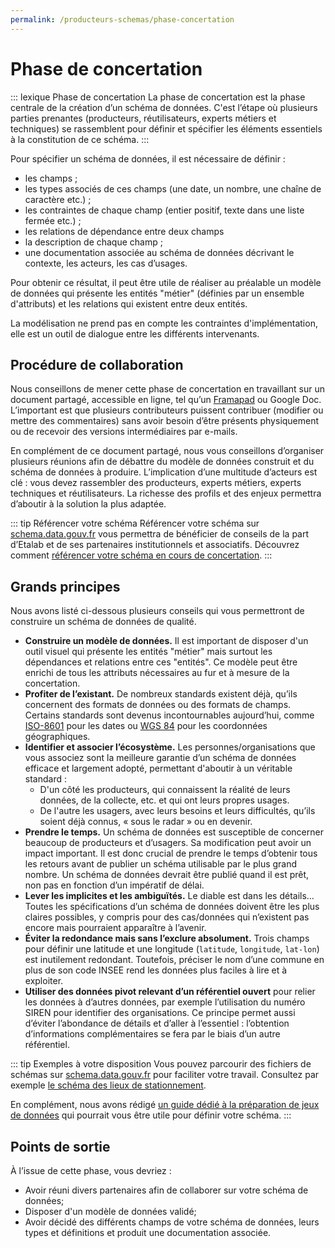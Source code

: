 ```yaml
---
permalink: /producteurs-schemas/phase-concertation
---
```


# Phase de concertation

::: lexique Phase de concertation
La phase de concertation est la phase centrale de la création d’un schéma de données. C'est l’étape où plusieurs parties prenantes (producteurs, réutilisateurs, experts métiers et techniques) se rassemblent pour définir et spécifier les éléments essentiels à la constitution de ce schéma.
:::

Pour spécifier un schéma de données, il est nécessaire de définir :

- les champs ;
- les types associés de ces champs (une date, un nombre, une chaîne de caractère etc.) ;
- les contraintes de chaque champ (entier positif, texte dans une liste fermée etc.) ;
- les relations de dépendance entre deux champs
- la description de chaque champ ;
- une documentation associée au schéma de données décrivant le contexte, les acteurs, les cas d’usages.

Pour obtenir ce résultat, il peut être utile de réaliser au préalable un modèle de données qui présente les entités "métier" (définies par un ensemble d'attributs) et les relations qui existent entre deux entités.
   
La modélisation ne prend pas en compte les contraintes d'implémentation, elle est un outil de dialogue entre les différents intervenants.

## Procédure de collaboration

Nous conseillons de mener cette phase de concertation en travaillant sur un document partagé, accessible en ligne, tel qu’un [Framapad](https://framapad.org) ou Google Doc. L’important est que plusieurs contributeurs puissent contribuer (modifier ou mettre des commentaires) sans avoir besoin d’être présents physiquement ou de recevoir des versions intermédiaires par e-mails.

En complément de ce document partagé, nous vous conseillons d’organiser plusieurs réunions afin de débattre du modèle de données construit et du schéma de données à produire. L’implication d’une multitude d’acteurs est clé : vous devez rassembler des producteurs, experts métiers, experts techniques et réutilisateurs. La richesse des profils et des enjeux permettra d’aboutir à la solution la plus adaptée.

::: tip Référencer votre schéma
Référencer votre schéma sur [schema.data.gouv.fr](https://schema.data.gouv.fr) vous permettra de bénéficier de conseils de la part d’Etalab et de ses partenaires institutionnels et associatifs. Découvrez comment [référencer votre schéma en cours de concertation](/producteurs-schemas/integration-schema-datagouv).
:::

## Grands principes
Nous avons listé ci-dessous plusieurs conseils qui vous permettront de construire un schéma de données de qualité.

- **Construire un modèle de données.** Il est important de disposer d'un outil visuel qui présente les entités "métier" mais surtout les dépendances et relations entre ces "entités". Ce modèle peut être enrichi de tous les attributs nécessaires au fur et à mesure de la concertation.
- **Profiter de l’existant.** De nombreux standards existent déjà, qu’ils concernent des formats de données ou des formats de champs. Certains standards sont devenus incontournables aujourd’hui, comme [ISO-8601](https://fr.wikipedia.org/wiki/ISO_8601) pour les dates ou [WGS 84](https://fr.wikipedia.org/wiki/WGS_84) pour les coordonnées géographiques.
- **Identifier et associer l’écosystème.** Les personnes/organisations que vous associez sont la meilleure garantie d’un schéma de données efficace et largement adopté, permettant d'aboutir à un véritable standard :
    - D'un côté les producteurs, qui connaissent la réalité de leurs données, de la collecte, etc. et qui ont leurs propres usages. 
    - De l'autre les usagers, avec leurs besoins et leurs difficultés, qu’ils soient déjà connus, « sous le radar » ou en devenir.
- **Prendre le temps.** Un schéma de données est susceptible de concerner beaucoup de producteurs et d’usagers. Sa modification peut avoir un impact important. Il est donc crucial de prendre le temps d’obtenir tous les retours avant de publier un schéma utilisable par le plus grand nombre. Un schéma de données devrait être publié quand il est prêt, non pas en fonction d’un impératif de délai.
- **Lever les implicites et les ambiguïtés.** Le diable est dans les détails… Toutes les spécifications d’un schéma de données doivent être les plus claires possibles, y compris pour des cas/données qui n’existent pas encore mais pourraient apparaître à l’avenir.
- **Éviter la redondance mais sans l’exclure absolument.** Trois champs pour définir une latitude et une longitude (`latitude`, `longitude`, `lat-lon`) est inutilement redondant. Toutefois, préciser le nom d’une commune en plus de son code INSEE rend les données plus faciles à lire et à exploiter.
- **Utiliser des données pivot relevant d’un référentiel ouvert** pour relier les données à d’autres données, par exemple l’utilisation du numéro SIREN pour identifier des organisations. Ce principe permet aussi d’éviter l’abondance de détails et d’aller à l’essentiel : l’obtention d’informations complémentaires se fera par le biais d’un autre référentiel.

::: tip Exemples à votre disposition
Vous pouvez parcourir des fichiers de schémas sur [schema.data.gouv.fr](https://schema.data.gouv.fr) pour faciliter votre travail. Consultez par exemple [le schéma des lieux de stationnement](https://schema.data.gouv.fr/etalab/schema-stationnement/latest.html).

En complément, nous avons rédigé [un guide dédié à la préparation de jeux de données](../qualite/README.md) qui pourrait vous être utile pour définir votre schéma.
:::

## Points de sortie
À l’issue de cette phase, vous devriez :

- Avoir réuni divers partenaires afin de collaborer sur votre schéma de données;
- Disposer d'un modèle de données validé;
- Avoir décidé des différents champs de votre schéma de données, leurs types et définitions et produit une documentation associée.
